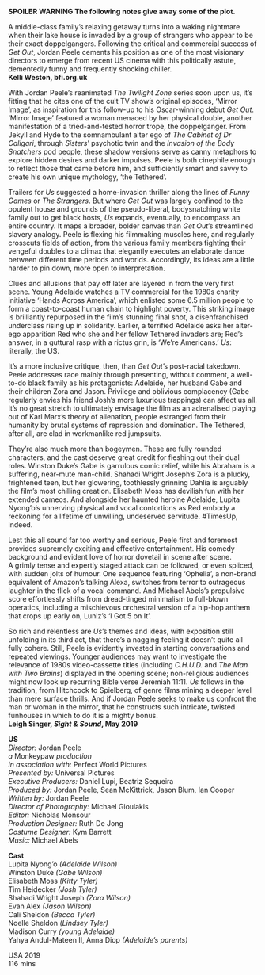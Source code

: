 
**SPOILER WARNING  The following notes give away some of the plot.**

A middle-class family’s relaxing getaway turns into a waking nightmare when their lake house is invaded by a group of strangers who appear to be their exact doppelgangers. Following the critical and commercial success of _Get Out_, Jordan Peele cements his position as one of the most visionary directors to emerge from recent US cinema with this politically astute, dementedly funny and frequently shocking chiller.  
**Kelli Weston, bfi.org.uk**  

With Jordan Peele’s reanimated _The Twilight Zone_ series soon upon us, it’s fitting that he cites one of the cult TV show’s original episodes, ‘Mirror Image’, as inspiration for this follow-up to his Oscar-winning debut _Get Out_. ‘Mirror Image’ featured a woman menaced by her physical double, another manifestation of a tried-and-tested horror trope, the doppelganger. From Jekyll and Hyde to the somnambulant alter ego of _The Cabinet of Dr Caligari_, through _Sisters_’ psychotic twin and the _Invasion of the Body Snatchers_ pod people, these shadow versions serve as canny metaphors to explore hidden desires and darker impulses. Peele is both cinephile enough to reflect those that came before him, and sufficiently smart and savvy to create his own unique mythology, ‘the Tethered’.

Trailers for _Us_ suggested a home-invasion thriller along the lines of _Funny Games_ or _The Strangers_. But where _Get Out_ was largely confined to the opulent house and grounds of the pseudo-liberal, bodysnatching white family out to get black hosts, _Us_ expands, eventually, to encompass an entire country. It maps a broader, bolder canvas than _Get Out_’s streamlined slavery analogy. Peele is flexing his filmmaking muscles here, and regularly crosscuts fields of action, from the various family members fighting their vengeful doubles to a climax that elegantly executes an elaborate dance between different time periods and worlds. Accordingly, its ideas are a little harder to pin down, more open to interpretation.

Clues and allusions that pay off later are layered in from the very first scene. Young Adelaide watches a TV commercial for the 1980s charity initiative ‘Hands Across America’, which enlisted some 6.5 million people to form a coast-to-coast human chain to highlight poverty. This striking image is brilliantly repurposed in the film’s stunning final shot, a disenfranchised underclass rising up in solidarity. Earlier, a terrified Adelaide asks her alter-ego apparition Red who she and her fellow Tethered invaders are; Red’s answer, in a guttural rasp with a rictus grin, is ‘We’re Americans.’ _Us_: literally, the US.

It’s a more inclusive critique, then, than _Get Out_’s post-racial takedown. Peele addresses race mainly through presenting, without comment, a well-to-do black family as his protagonists: Adelaide, her husband Gabe and their children Zora and Jason. Privilege and oblivious complacency (Gabe regularly envies his friend Josh’s more luxurious trappings) can affect us all. It’s no great stretch to ultimately envisage the film as an adrenalised playing out of Karl Marx’s theory of alienation, people estranged from their humanity by brutal systems of repression and domination. The Tethered, after all, are clad in workmanlike red jumpsuits.

They’re also much more than bogeymen. These are fully rounded characters, and the cast deserve great credit for fleshing out their dual roles. Winston Duke’s Gabe is garrulous comic relief, while his Abraham is a suffering, near-mute man-child. Shahadi Wright Joseph’s Zora is a plucky, frightened teen, but her glowering, toothlessly grinning Dahlia is arguably the film’s most chilling creation. Elisabeth Moss has devilish fun with her extended cameos. And alongside her haunted heroine Adelaide, Lupita Nyong’o’s unnerving physical and vocal contortions as Red embody a reckoning for a lifetime of unwilling, undeserved servitude. #TimesUp, indeed.

Lest this all sound far too worthy and serious, Peele first and foremost provides supremely exciting and effective entertainment. His comedy background and evident love of horror dovetail in scene after scene.  
A grimly tense and expertly staged attack can be followed, or even spliced, with sudden jolts of humour. One sequence featuring ‘Ophelia’, a non-brand equivalent of Amazon’s talking Alexa, switches from terror to outrageous laughter in the flick of a vocal command. And Michael Abels’s propulsive score effortlessly shifts from dread-tinged minimalism to full-blown operatics, including a mischievous orchestral version of a hip-hop anthem that crops up early on, Luniz’s ‘I Got 5 on It’.

So rich and relentless are _Us_’s themes and ideas, with exposition still unfolding in its third act, that there’s a nagging feeling it doesn’t quite all fully cohere. Still, Peele is evidently invested in starting conversations and repeated viewings. Younger audiences may want to investigate the relevance of 1980s video-cassette titles (including _C.H.U.D._ and _The Man with Two Brains_) displayed in the opening scene; non-religious audiences might now look up recurring Bible verse Jeremiah 11:11. _Us_ follows in the tradition, from Hitchcock to Spielberg, of genre films mining a deeper level than mere surface thrills. And if Jordan Peele seeks to make us confront the man or woman in the mirror, that he constructs such intricate, twisted funhouses in which to do it is a mighty bonus.  
**Leigh Singer, _Sight & Sound_, May 2019**  

**US**  
_Director:_ Jordan Peele  
_a_ Monkeypaw _production_  
_in association with:_ Perfect World Pictures  
_Presented_ _by:_ Universal Pictures  
_Executive Producers:_ Daniel Lupi, Beatriz Sequeira  
_Produced by:_ Jordan Peele, Sean McKittrick, Jason Blum, Ian Cooper  
_Written by:_ Jordan Peele  
_Director of Photography:_ Michael Gioulakis  
_Editor:_ Nicholas Monsour  
_Production Designer:_ Ruth De Jong  
_Costume Designer:_ Kym Barrett  
_Music:_ Michael Abels  

**Cast**  
Lupita Nyong’o _(Adelaide Wilson)_  
Winston Duke _(Gabe Wilson)_  
Elisabeth Moss _(Kitty Tyler)_  
Tim Heidecker _(Josh Tyler)_  
Shahadi Wright Joseph _(Zora Wilson)_  
Evan Alex _(Jason Wilson)_  
Cali Sheldon _(Becca Tyler)_  
Noelle Sheldon _(Lindsey Tyler)_  
Madison Curry _(young Adelaide)_  
Yahya Andul-Mateen II, Anna Diop   _(Adelaide’s parents)_  

USA 2019  
116 mins  
<!--stackedit_data:
eyJoaXN0b3J5IjpbLTk0OTYzMDc3Nl19
-->